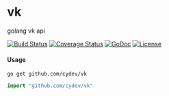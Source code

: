 # vk
golang vk api

[![Build Status](https://travis-ci.org/ernado/vk.svg)](https://travis-ci.org/cydev/vk) 
[![Coverage Status](https://coveralls.io/repos/ernado/vk/badge.svg?branch=master&service=github)](https://coveralls.io/github/ernado/vk?branch=master)
[![GoDoc](https://godoc.org/github.com/ernado/vk?status.svg)](https://godoc.org/github.com/ernado/vk)
[![License](https://img.shields.io/badge/license-MIT-blue.svg)](https://github.com/ernado/vk/blob/master/LICENSE)

#### Usage
```
go get github.com/cydev/vk
```

```go
import "github.com/cydev/vk"
```
